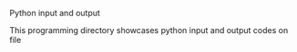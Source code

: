 Python input and output

This programming directory showcases python
input and output codes on file
